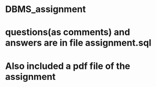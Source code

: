 # DBMS_assignment
# questions(as comments) and answers are in file assignment.sql
# Also included a pdf file of the assignment
